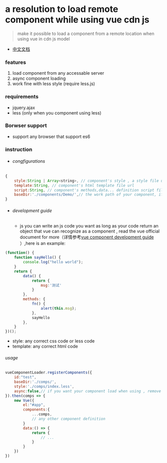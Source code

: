 # a resolution to load remote component while using vue cdn js
> make it possible to load a component from a remote location when using vue in cdn js model

- [中文文档](README.md)

### features

 1. load component from any accessable server
 2. async component loading
 3. work fine with less style (require less.js)

### requirements

 - jquery.ajax
 - less (only when you component using less)

### Borwser support

 - support any browser that support es6

### instruction

 - ###### congfigurations

```javascript
{
	style:String | Array<string>, // component's style , a style file url or an array of style urls
	template:String, // component's html template file url
	script:String, // component's methods,data... definition script file url
	baseDir:'./components/Demo/',// the work path of your component, if style url (or template url or script url) is not present in the config, it will use baseDir/index.css(or baseDir/index.html or baseDir/index.js) as fallback;
}
```
- ###### development guide
	- js you can write an js code you want as long as your code return an object that vue can recognize as a component , read the vue official document for more（详情参考[vue component development guide ](https://cn.vuejs.org/v2/guide/components-registration.html)）,here is an example:
```javascript
(function() {
	function sayHello() {
		console.log("hello world");
	}
    return {
        data() {
            return {
                msg:'测试'
            }
        },
        methods: {
            fn() {
                alert(this.msg);
			},
			sayHello
        },
    }
})();
```
- style: any correct css code or less code
- template: any correct html code

###### usage
```javascript
vueComponentLoader.registerComponents({
    id:"test",
    baseDir:'./comps/',
	style:'./comps/index.less',
	async:false,// if you want your component load when using , remove this filed or set it to true
}).then(comps => {
	new Vue({
		el:"#app",
		components:{
			...comps,
			// any other component definition
		}
		data:() => {
			return {
				// ...
			}
		}
	})
})
```